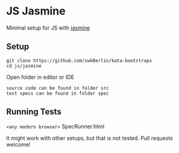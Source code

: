 # JS Jasmine

Minimal setup for JS with [jasmine](http://jasmine.github.io/)

## Setup

    git clone https://github.com/swkBerlin/kata-bootstraps
    cd js/jasmine

Open folder in editor or IDE

    source code can be found in folder src
    test specs can be found in folder spec

## Running Tests

`<any modern browser>` SpecRunner.html

It might work with other setups, but that is not tested. Pull requests welcome!

